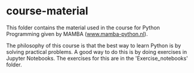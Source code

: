 # course-material
This folder contains the material used in the course for Python Programming given by MAMBA (www.mamba-python.nl). 

The philosophy of this course is that the best way to learn Python is by solving practical problems. A good way to do this is by doing exercises in Jupyter Notebooks. The exercises for this are in the 'Exercise_notebooks' folder.
